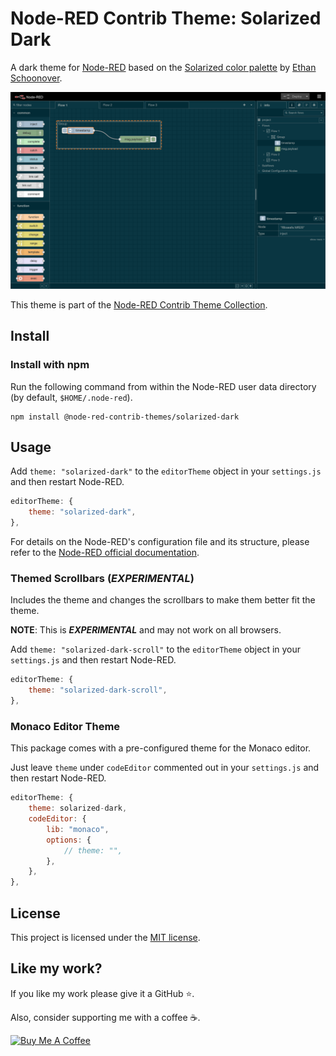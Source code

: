 # Node-RED Contrib Theme: Solarized Dark

A dark theme for [Node-RED][node-red] based on the [Solarized color palette][solarized] by [Ethan Schoonover][schoonover].

![screenshot](https://raw.githubusercontent.com/node-red-contrib-themes/solarized-dark/master/images/screenshot.png)

This theme is part of the [Node-RED Contrib Theme Collection][theme-collection].

## Install

### Install with npm

Run the following command from within the Node-RED user data directory (by default, `$HOME/.node-red`).

```shell
npm install @node-red-contrib-themes/solarized-dark
```

## Usage

Add `theme: "solarized-dark"` to the `editorTheme` object in your `settings.js` and then restart Node-RED.

```js
editorTheme: {
    theme: "solarized-dark",
},
```

For details on the Node-RED's configuration file and its structure, please refer to the [Node-RED official documentation][node-red-doc].

### Themed Scrollbars (*EXPERIMENTAL*)

Includes the theme and changes the scrollbars to make them better fit the theme.

**NOTE**: This is ***EXPERIMENTAL*** and may not work on all browsers.

Add `theme: "solarized-dark-scroll"` to the `editorTheme` object in your `settings.js` and then restart Node-RED.

```js
editorTheme: {
    theme: "solarized-dark-scroll",
},
```

### Monaco Editor Theme

This package comes with a pre-configured theme for the Monaco editor.

Just leave `theme` under `codeEditor` commented out in your `settings.js` and then restart Node-RED.

```js
editorTheme: {
    theme: solarized-dark,
    codeEditor: {
        lib: "monaco",
        options: {
            // theme: "",
        },
    },
},
```

## License

This project is licensed under the [MIT license][license].

## Like my work?

If you like my work please give it a GitHub ⭐️.

Also, consider supporting me with a coffee ☕.

<a href="https://www.buymeacoffee.com/mbonani" target="_blank"><img src="https://cdn.buymeacoffee.com/buttons/v2/default-red.png" alt="Buy Me A Coffee" height="60px"></a>

[license]: LICENSE
[node-red-doc]: https://nodered.org/docs/user-guide/runtime/configuration#editor-themes
[node-red]: https://nodered.org/
[schoonover]: https://ethanschoonover.com
[solarized]: https://ethanschoonover.com/solarized/
[theme-collection]: https://www.npmjs.com/package/@node-red-contrib-themes/theme-collection
